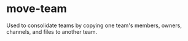 # move-team
Used to consolidate teams by copying one team's members, owners, channels, and files to another team.
